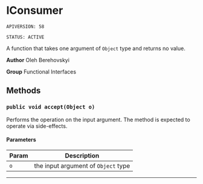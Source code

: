 # IConsumer

`APIVERSION: 58`

`STATUS: ACTIVE`

A function that takes one argument of `Object` type and returns no value.


**Author** Oleh Berehovskyi


**Group** Functional Interfaces

## Methods
### `public void accept(Object o)`

Performs the operation on the input argument. The method is expected to operate via side-effects.

#### Parameters

|Param|Description|
|---|---|
|`o`|the input argument of `Object` type|

---
